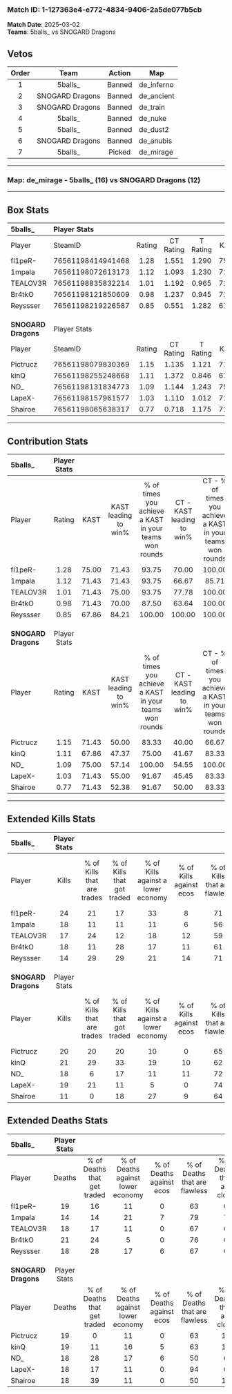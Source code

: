 ### Match ID: 1-127363e4-e772-4834-9406-2a5de077b5cb  
**Match Date**: 2025-03-02  
**Teams**: 5balls_ vs SNOGARD Dragons  

## Vetos  

| Order | Team | Action | Map |
| :---: | :--: | :----: | --- |
| 1 | 5balls_ | Banned | de_inferno |
| 2 | SNOGARD Dragons | Banned | de_ancient |
| 3 | SNOGARD Dragons | Banned | de_train |
| 4 | 5balls_ | Banned | de_nuke |
| 5 | 5balls_ | Banned | de_dust2 |
| 6 | SNOGARD Dragons | Banned | de_anubis |
| 7 | 5balls_ | Picked | de_mirage |

---  

### **Map**: de_mirage - 5balls_ (16) vs SNOGARD Dragons (12)  
---  

## Box Stats  

| **5balls_**         | Player Stats      |        |           |          |       |      |       |         |        |      |     |
| :- | :- | :-: | :-: | :-: | :-: | :-: | :-: | :-: | :-: | :-: | :-: |
| Player              | SteamID           | Rating | CT Rating | T Rating | KAST  | ADR  | Kills | Assists | Deaths | K/D  | HS% |
| fl1peR-             | 76561198414941468 |  1.28  |   1.551   |  1.290   | 75.00 | 84.5 |  24   |    5    |   19   | 1.26 | 54  |
| 1mpala              | 76561198072613173 |  1.12  |   1.093   |  1.230   | 71.43 | 72.8 |  18   |    4    |   14   | 1.29 | 38  |
| TEALOV3R            | 76561198835832214 |  1.01  |   1.192   |  0.965   | 71.43 | 72.5 |  17   |    4    |   18   | 0.94 | 41  |
| Br4tkO              | 76561198121850609 |  0.98  |   1.237   |  0.945   | 71.43 | 73.4 |  18   |    3    |   21   | 0.86 | 61  |
| Reyssser            | 76561198219226587 |  0.85  |   0.551   |  1.282   | 67.86 | 59.6 |  14   |    3    |   18   | 0.78 | 57  |
|                     |                   |        |           |          |       |      |       |         |        |      |     |
|                     |                   |        |           |          |       |      |       |         |        |      |     |
|                     |                   |        |           |          |       |      |       |         |        |      |     |
| **SNOGARD Dragons** | Player Stats      |        |           |          |       |      |       |         |        |      |     |
| Player              | SteamID           | Rating | CT Rating | T Rating | KAST  | ADR  | Kills | Assists | Deaths | K/D  | HS% |
| Pictrucz            | 76561198079830369 |  1.15  |   1.135   |  1.121   | 71.43 | 86.2 |  20   |    9    |   19   | 1.05 | 40  |
| kinQ                | 76561198255248668 |  1.11  |   1.372   |  0.846   | 67.86 | 77.5 |  21   |    4    |   19   | 1.11 | 52  |
| ND_                 | 76561198131834773 |  1.09  |   1.144   |  1.243   | 75.00 | 78.6 |  18   |    6    |   18   | 1.00 | 66  |
| LapeX-              | 76561198157961577 |  1.03  |   1.110   |  1.012   | 71.43 | 60.2 |  19   |    2    |   18   | 1.06 | 36  |
| Shairoe             | 76561198065638317 |  0.77  |   0.718   |  1.175   | 71.43 | 53.0 |  11   |    6    |   18   | 0.61 | 54  |
---  

## Contribution Stats  

| **5balls_**         | Player Stats |       |                      |                                                        |                           |                                                             |                          |                                                            |
| :- | :-: | :-: | :-: | :-: | :-: | :-: | :-: | :-: |
| Player              |    Rating    | KAST  | KAST leading to win% | % of times you achieve a KAST in your teams won rounds | CT - KAST leading to win% | CT - % of times you achieve a KAST in your teams won rounds | T - KAST leading to win% | T - % of times you achieve a KAST in your teams won rounds |
| fl1peR-             |     1.28     | 75.00 |        71.43         |                         93.75                          |           70.00           |                           100.00                            |          72.73           |                           88.89                            |
| 1mpala              |     1.12     | 71.43 |        71.43         |                         93.75                          |           66.67           |                            85.71                            |          75.00           |                           100.00                           |
| TEALOV3R            |     1.01     | 71.43 |        75.00         |                         93.75                          |           77.78           |                           100.00                            |          72.73           |                           88.89                            |
| Br4tkO              |     0.98     | 71.43 |        70.00         |                         87.50                          |           63.64           |                           100.00                            |          77.78           |                           77.78                            |
| Reyssser            |     0.85     | 67.86 |        84.21         |                         100.00                         |          100.00           |                           100.00                            |          75.00           |                           100.00                           |
|                     |              |       |                      |                                                        |                           |                                                             |                          |                                                            |
|                     |              |       |                      |                                                        |                           |                                                             |                          |                                                            |
|                     |              |       |                      |                                                        |                           |                                                             |                          |                                                            |
| **SNOGARD Dragons** | Player Stats |       |                      |                                                        |                           |                                                             |                          |                                                            |
| Player              |    Rating    | KAST  | KAST leading to win% | % of times you achieve a KAST in your teams won rounds | CT - KAST leading to win% | CT - % of times you achieve a KAST in your teams won rounds | T - KAST leading to win% | T - % of times you achieve a KAST in your teams won rounds |
| Pictrucz            |     1.15     | 71.43 |        50.00         |                         83.33                          |           40.00           |                            66.67                            |          60.00           |                           100.00                           |
| kinQ                |     1.11     | 67.86 |        47.37         |                         75.00                          |           41.67           |                            83.33                            |          57.14           |                           66.67                            |
| ND_                 |     1.09     | 75.00 |        57.14         |                         100.00                         |           54.55           |                           100.00                            |          60.00           |                           100.00                           |
| LapeX-              |     1.03     | 71.43 |        55.00         |                         91.67                          |           45.45           |                            83.33                            |          66.67           |                           100.00                           |
| Shairoe             |     0.77     | 71.43 |        52.38         |                         91.67                          |           50.00           |                            83.33                            |          54.55           |                           100.00                           |
---  

## Extended Kills Stats  

| **5balls_**         | Player Stats |                            |                            |                                    |                         |                              |                                 |                                       |                    |           |
| :- | :-: | :-: | :-: | :-: | :-: | :-: | :-: | :-: | :-: | :-: |
| Player              |    Kills     | % of Kills that are trades | % of Kills that got traded | % of Kills against a lower economy | % of Kills against ecos | % of Kills that are flawless | % of Kills that are close duels | % of Kills that are assisted by flash | Pistol Round Kills | AWP Kills |
| fl1peR-             |      24      |             21             |             17             |                 33                 |            8            |              71              |                4                |                   0                   |         0          |     2     |
| 1mpala              |      18      |             11             |             11             |                 11                 |            6            |              56              |               17                |                   0                   |         5          |     2     |
| TEALOV3R            |      17      |             24             |             12             |                 18                 |           12            |              59              |                6                |                   6                   |         12         |     1     |
| Br4tkO              |      18      |             11             |             28             |                 17                 |           11            |              61              |                0                |                   0                   |         0          |     4     |
| Reyssser            |      14      |             29             |             29             |                 21                 |           14            |              71              |               14                |                   0                   |         0          |     0     |
|                     |              |                            |                            |                                    |                         |                              |                                 |                                       |                    |           |
|                     |              |                            |                            |                                    |                         |                              |                                 |                                       |                    |           |
|                     |              |                            |                            |                                    |                         |                              |                                 |                                       |                    |           |
| **SNOGARD Dragons** | Player Stats |                            |                            |                                    |                         |                              |                                 |                                       |                    |           |
| Player              |    Kills     | % of Kills that are trades | % of Kills that got traded | % of Kills against a lower economy | % of Kills against ecos | % of Kills that are flawless | % of Kills that are close duels | % of Kills that are assisted by flash | Pistol Round Kills | AWP Kills |
| Pictrucz            |      20      |             20             |             20             |                 10                 |            0            |              65              |                0                |                   0                   |         0          |     0     |
| kinQ                |      21      |             29             |             33             |                 19                 |           10            |              62              |                5                |                   5                   |         0          |     0     |
| ND_                 |      18      |             6              |             17             |                 11                 |           11            |              72              |                0                |                   6                   |         0          |     0     |
| LapeX-              |      19      |             21             |             11             |                 5                  |            0            |              74              |                0                |                   0                   |         8          |     2     |
| Shairoe             |      11      |             0              |             18             |                 27                 |            9            |              64              |               18                |                   0                   |         0          |     0     |
## Extended Deaths Stats  

| **5balls_**         | Player Stats |                             |                                   |                          |                               |                            |                           |               |
| :- | :-: | :-: | :-: | :-: | :-: | :-: | :-: | :-: |
| Player              |    Deaths    | % of Deaths that get traded | % of Deaths against lower economy | % of Deaths against ecos | % of Deaths that are flawless | % of Deaths that are close | % of Deaths while blinded | Deaths to AWP |
| fl1peR-             |      19      |             16              |                11                 |            0             |              63               |             0              |             5             |       1       |
| 1mpala              |      14      |             14              |                21                 |            7             |              79               |             7              |             0             |       0       |
| TEALOV3R            |      18      |             17              |                11                 |            0             |              67               |             6              |             0             |       3       |
| Br4tkO              |      21      |             24              |                 5                 |            0             |              76               |             0              |             5             |       4       |
| Reyssser            |      18      |             28              |                17                 |            6             |              67               |             6              |             0             |       0       |
|                     |              |                             |                                   |                          |                               |                            |                           |               |
|                     |              |                             |                                   |                          |                               |                            |                           |               |
|                     |              |                             |                                   |                          |                               |                            |                           |               |
| **SNOGARD Dragons** | Player Stats |                             |                                   |                          |                               |                            |                           |               |
| Player              |    Deaths    | % of Deaths that get traded | % of Deaths against lower economy | % of Deaths against ecos | % of Deaths that are flawless | % of Deaths that are close | % of Deaths while blinded | Deaths to AWP |
| Pictrucz            |      19      |              0              |                11                 |            0             |              63               |             11             |             0             |       2       |
| kinQ                |      19      |             11              |                16                 |            5             |              63               |             11             |             5             |       4       |
| ND_                 |      18      |             28              |                17                 |            6             |              50               |             6              |             0             |       3       |
| LapeX-              |      18      |             17              |                11                 |            0             |              94               |             0              |             0             |       5       |
| Shairoe             |      18      |             39              |                11                 |            0             |              50               |             11             |             0             |       3       |

